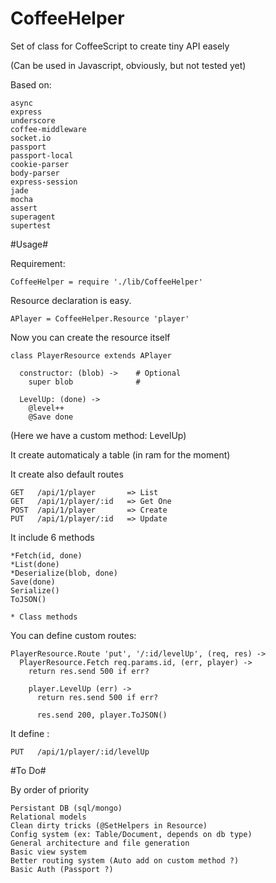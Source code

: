CoffeeHelper
============

  Set of class for CoffeeScript to create tiny API easely

  (Can be used in Javascript, obviously, but not tested yet)

  Based on:

    async
    express
    underscore
    coffee-middleware
    socket.io
    passport
    passport-local
    cookie-parser
    body-parser
    express-session
    jade
    mocha
    assert
    superagent
    supertest


#Usage#

  Requirement:

    CoffeeHelper = require './lib/CoffeeHelper'

  Resource declaration is easy.

    APlayer = CoffeeHelper.Resource 'player'

  Now you can create the resource itself

    class PlayerResource extends APlayer

      constructor: (blob) ->    # Optional
        super blob              #

      LevelUp: (done) ->
        @level++
        @Save done

  (Here we have a custom method: LevelUp)

  It create automaticaly a table (in ram for the moment)

  It create also default routes

    GET   /api/1/player       => List
    GET   /api/1/player/:id   => Get One
    POST  /api/1/player       => Create
    PUT   /api/1/player/:id   => Update

  It include 6 methods

    *Fetch(id, done)
    *List(done)
    *Deserialize(blob, done)
    Save(done)
    Serialize()
    ToJSON()

    * Class methods

  You can define custom routes:

    PlayerResource.Route 'put', '/:id/levelUp', (req, res) ->
      PlayerResource.Fetch req.params.id, (err, player) ->
        return res.send 500 if err?

        player.LevelUp (err) ->
          return res.send 500 if err?

          res.send 200, player.ToJSON()

  It define :

    PUT   /api/1/player/:id/levelUp


#To Do#

  By order of priority

    Persistant DB (sql/mongo)
    Relational models
    Clean dirty tricks (@SetHelpers in Resource)
    Config system (ex: Table/Document, depends on db type)
    General architecture and file generation
    Basic view system
    Better routing system (Auto add on custom method ?)
    Basic Auth (Passport ?)
